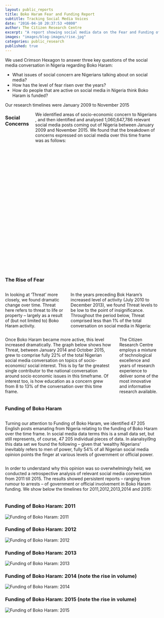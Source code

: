 ```yaml
---
layout: public_reports
title: Boko Haram Fear and Funding Report
subtitle: Tracking Social Media Voices
date: "2016-04-10 20:37:53 +0800"
author: The Citizen Research Centre
excerpt: "A report showing social media data on the Fear and Funding of Boko Haram from 2009 to 2015"
images: "images/blog-images/rise.jpg"
categories: public_research
published: true
---
```


<p>We used Crimson Hexagon to answer three key questions of the social media conversation in Nigeria regarding Boko Haram:</p>
<ul>
<li>What issues of social concern are Nigerians talking about on social media?</li>
<li>How has the level of fear risen over the years?</li>
<li>How do people that are active on social media in Nigeria think Boko Haram is funded?
</li>
</ul>
Our research timelines were January 2009 to November 2015
<div class="row">
<div class='medium-6 large-6 columns'>
<h3>Social Concerns</h3> 
<p>We identified areas of socio-economic concern to Nigerians , and then identified and analysed 1,060,647,786 relevant social media posts coming out of Nigeria between January 2009 and November 2015.
We found that the breakdown of concerns expressed on social media over this time frame was as follows:</p>
</div>
</div>
<div id="socialconcern" style="min-width: 310px; height: 400px; margin: 0 auto"></div>
<div class="row">
<div class='medium-6 large-6 columns'>
<h3>The Rise of Fear</h3>
</div>
</div>
<div class="row">
<div class='medium-6 large-6 columns'>
<p>In looking at ‘Threat’ more closely, we found dramatic change over time. Threat here refers to threat to life or property – largely as a result of (but not limited to) Boko Haram activity.</p>

<p>In the years preceding Bok Haram’s increased level of activity (July 2010 to December 2013), we found Threat levels to be low to the point of insignificance. Throughout the period below, Threat comprised less than 1% of the total conversation on social media in Nigeria:</p>
</div><div class='medium-6 large-6 columns'>
<p>Once Boko Haram became more active, this level increased dramatically. The graph below shows how Threat, between  January 2014 and October 2015, grew to comprise fully 22% of the total Nigerian social media conversation on topics of socio-economic/ social interest. This is by far the greatest single contributor to the national conversation around socio economic issues in this timeframe.  Of interest too, is how education as a concern grew from 8 to 13% of the conversation over this time frame.</p>

<p>The Citizen Research Centre employs a mixture of technological excellence and years of research experience to deliver some of the most innovative and informative research available.</p>
</div>
</div>

<div class="row">
<div class='medium-6 large-6 columns'>
<h3>Funding of Boko Haram</h3>
</div>
</div>
<div class="row">
<div class='medium-6 large-6 columns'>
<p>Turning our attention to Funding of Boko Haram, we identified 47 205 English posts emanating from Nigeria relating to the funding of Boko Haram over the time frame.  In social media data terms this is a small data set, but still represents, of course, 47 205 individual pieces of  data. In alanalsyi9ng this data set we found the following – given that ‘wealthy Nigerians’ inevitably refers to men of power, fully 54% of all Nigerian social media opinion points the finger at various levels of government or official power.
</p>
</div>
<div class='medium-6 large-6 columns'>
<p>In order to understand why this opinion was so overwhelmingly held, we conducted a retrospective analysis of relevant social media conversation from 2011 till 2015.
The results showed persistent reports – ranging from rumour to arrests – of government or official involvement in Boko Haram funding.  We show below the timelines for 2011,2012,2013,2014 and 2015:</p>
</div>
</div>

### Funding of Boko Haram: 2011
<img src="{{site.url}}/images/blog-images/funding2011.jpg" alt="Funding of Boko Haram: 2011">

### Funding of Boko Haram: 2012
<img src="{{site.url}}/images/blog-images/funding2012.jpg" alt="Funding of Boko Haram: 2012">

### Funding of Boko Haram: 2013
<img src="{{site.url}}/images/blog-images/funding2013.jpg" alt="Funding of Boko Haram: 2013">

### Funding of Boko Haram: 2014 (note the rise in volume)
<img src="{{site.url}}/images/blog-images/funding2014.jpg" alt="Funding of Boko Haram: 2014">

### Funding of Boko Haram: 2015 (note the rise in volume)
<img src="{{site.url}}/images/blog-images/funding2015.jpg" alt="Funding of Boko Haram: 2015">



<script>
$(function () {
    $('#socialconcern').highcharts({
        chart: {
            type: 'column'
        },
        title: {
            text: 'Concerns Expressed on Social Media '
        },
        subtitle: {
            text: '2009 - 2015'
        },
        xAxis: {
            categories: [
                'Areas of Concern'
            ],
            crosshair: true
        },
        yAxis: {
            min: 0,
            title: {
                text: 'Total Conversation (%)'
            }
        },
        tooltip: {
            valueSuffix: ' %'
        },
        plotOptions: {
            column: {
                pointPadding: 0.2,
                borderWidth: 0
            }
        },
        series: [{
            name: 'Education',
            data: [8]

        }, {
            name: 'Threat',
            data: [11]

        }, {
            name: 'Water',
            data: [13]

        }, {
            name: 'Poverty / Money',
            data: [10]

        },
        {
            name: 'Addiction',
            data: [18]

        },
        {
            name: 'Fuel (Petrol, Diesel, Gas)',
            data: [18]

        },
        {
            name: 'Electricity',
            data: [3]

        },
        {
            name: 'Communication',
            data: [6]

        },
          {
            name: 'Corruption',
            data: [1]

        },
          {
            name: 'Government',
            data: [2]

        },
          {
            name: 'Employment',
            data: [4]

        },
          {
            name: 'Ebola',
            data: [8]

        }]
    });
});
</script>